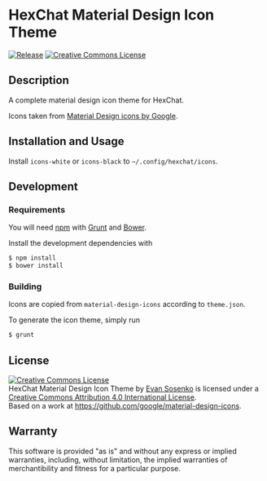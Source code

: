 # HexChat Material Design Icon Theme

[![Release](https://img.shields.io/github/release/rxrc/hexchat-material-design-icons.svg)](https://github.com/rxrc/hexchat-material-design-icons/releases)
[![Creative Commons License](http://img.shields.io/badge/license-CC%20BY-blue.svg)](./LICENSE.txt)

## Description

A complete material design icon theme for HexChat.

Icons taken from [Material Design icons by Google].

[Material Design icons by Google]: https://github.com/google/material-design-icons

## Installation and Usage

Install `icons-white` or `icons-black` to `~/.config/hexchat/icons`.

## Development

### Requirements

You will need [npm] with [Grunt] and [Bower].

Install the development dependencies with

```bash
$ npm install
$ bower install
```

### Building

Icons are copied from `material-design-icons`
according to `theme.json`.

To generate the icon theme, simply run

```bash
$ grunt
```

[Bower]: http://bower.io/
[Grunt]: http://gruntjs.com/
[npm]: https://www.npmjs.com/

## License

<a rel="license" href="https://creativecommons.org/licenses/by/4.0/"><img alt="Creative Commons License" style="border-width:0" src="https://i.creativecommons.org/l/by/4.0/88x31.png" /></a><br /><span xmlns:dct="https://purl.org/dc/terms/" href="https://purl.org/dc/dcmitype/StillImage" property="dct:title" rel="dct:type">HexChat Material Design Icon Theme</span> by <a xmlns:cc="https://creativecommons.org/ns#" href="https://github.com/rxrc/hexchat-material-design-icons" property="cc:attributionName" rel="cc:attributionURL">Evan Sosenko</a> is licensed under a <a rel="license" href="https://creativecommons.org/licenses/by/4.0/">Creative Commons Attribution 4.0 International License</a>.<br />Based on a work at <a xmlns:dct="https://purl.org/dc/terms/" href="https://github.com/google/material-design-icons" rel="dct:source">https://github.com/google/material-design-icons</a>.

## Warranty

This software is provided "as is" and without any express or
implied warranties, including, without limitation, the implied
warranties of merchantibility and fitness for a particular
purpose.
